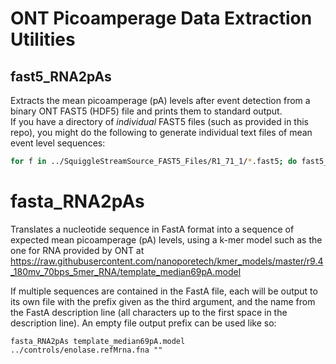 # ONT Picoamperage Data Extraction Utilities 

## fast5_RNA2pAs
Extracts the mean picoamperage (pA) levels after event detection from a binary ONT FAST5 (HDF5) file and prints them to standard output.  
If you have a directory of *individual* FAST5 files (such as provided in this repo), you might do the following to generate individual 
text files of mean event level sequences:

```bash
for f in ../SquiggleStreamSource_FAST5_Files/R1_71_1/*.fast5; do fast5_RNA2pAs $f > ${f/fast5/event_means.txt}; done
```

# fasta_RNA2pAs
Translates a nucleotide sequence in FastA format into a sequence of expected mean picoamperage (pA) levels, using a k-mer model such as the one 
for RNA provided by ONT at https://raw.githubusercontent.com/nanoporetech/kmer_models/master/r9.4_180mv_70bps_5mer_RNA/template_median69pA.model

If multiple sequences are contained in the FastA file, each will be output to its own file with the prefix given as the third argument, and the 
name from the FastA description line (all characters up to the first space in the description line). An empty file output prefix can be used like so:

```shell
fasta_RNA2pAs template_median69pA.model ../controls/enolase.refMrna.fna ""
```
